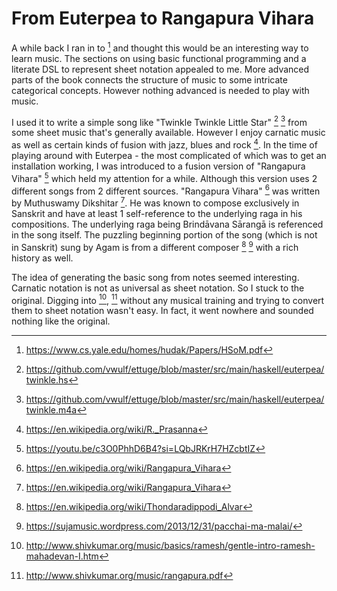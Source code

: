 # From Euterpea to Rangapura Vihara

A while back I ran in to [^6] and thought this would be an interesting way to learn music.
The sections on using basic functional programming and a literate DSL to represent sheet notation
appealed to me. More advanced parts of the book connects the structure of music to some intricate
categorical concepts. However nothing advanced is needed to play with music.

I used it to write a simple song like "Twinkle Twinkle Little Star" [^1] [^5] from some sheet music that's
generally available. However I enjoy carnatic music as well as certain kinds of fusion with jazz, blues and
rock [^7]. In the time of playing around with Euterpea - the most complicated of which was to get an installation
working, I was introduced to a fusion version of "Rangapura Vihara" [^8] which held my attention for a while.
Although this version uses 2 different songs from 2 different sources. "Rangapura Vihara" [^2] was written by Muthuswamy Dikshitar [^2].
He was known to compose exclusively in Sanskrit and have at least 1 self-reference to the underlying raga in his compositions.
The underlying raga being Brindāvana Sārangā is referenced in the song itself.
The puzzling beginning portion of the song (which is not in Sanskrit) sung by Agam is from a different composer [^12] [^13]
with a rich history as well.

The idea of generating the basic song from notes seemed interesting. Carnatic notation is not as universal as sheet notation.
So I stuck to the original. Digging into [^3], [^4] without any musical training and trying to convert them to sheet notation wasn't easy.
In fact, it went nowhere and sounded nothing like the original.

[^1]: https://github.com/vwulf/ettuge/blob/master/src/main/haskell/euterpea/twinkle.hs
[^2]: https://en.wikipedia.org/wiki/Rangapura_Vihara
[^3]: http://www.shivkumar.org/music/basics/ramesh/gentle-intro-ramesh-mahadevan-I.htm
[^4]: http://www.shivkumar.org/music/rangapura.pdf
[^5]: https://github.com/vwulf/ettuge/blob/master/src/main/haskell/euterpea/twinkle.m4a
[^6]: https://www.cs.yale.edu/homes/hudak/Papers/HSoM.pdf
[^7]: https://en.wikipedia.org/wiki/R._Prasanna
[^8]: https://youtu.be/c3O0PhhD6B4?si=LQbJRKrH7HZcbtIZ
[^9]: https://stackoverflow.com/questions/40869437/installation-of-haskell-package-euterpea-fails-on-nixos
[^10]: https://github.com/bartschuller/euterpea-scala3
[^11]: https://en.wikipedia.org/wiki/Muthuswami_Dikshitar
[^12]: https://en.wikipedia.org/wiki/Thondaradippodi_Alvar
[^13]: https://sujamusic.wordpress.com/2013/12/31/pacchai-ma-malai/
[^14]: https://sujamusic.wordpress.com/2012/02/08/rangapura-vihara/
